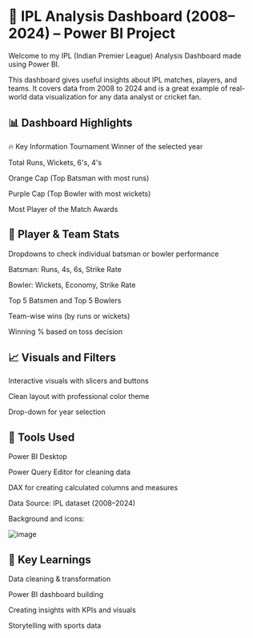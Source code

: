# 🏏 IPL Analysis Dashboard (2008–2024) – Power BI Project
Welcome to my IPL (Indian Premier League) Analysis Dashboard made using Power BI.

This dashboard gives useful insights about IPL matches, players, and teams. It covers data from 2008 to 2024 and is a great example of real-world data visualization for any data analyst or cricket fan.

## 📊 Dashboard Highlights
🔥 Key Information
Tournament Winner of the selected year

Total Runs, Wickets, 6's, 4's

Orange Cap (Top Batsman with most runs)

Purple Cap (Top Bowler with most wickets)

Most Player of the Match Awards

## 🏏 Player & Team Stats
Dropdowns to check individual batsman or bowler performance

Batsman: Runs, 4s, 6s, Strike Rate

Bowler: Wickets, Economy, Strike Rate

Top 5 Batsmen and Top 5 Bowlers

Team-wise wins (by runs or wickets)

Winning % based on toss decision

## 📈 Visuals and Filters
Interactive visuals with slicers and buttons

Clean layout with professional color theme

Drop-down for year selection

## 🧠 Tools Used
Power BI Desktop

Power Query Editor for cleaning data

DAX for creating calculated columns and measures

Data Source: IPL dataset (2008–2024)

Background and icons: 

![image](https://github.com/user-attachments/assets/bf1fa0ea-4ff2-496f-90a3-2b9ec2233a73)


## 📌 Key Learnings
Data cleaning & transformation

Power BI dashboard building

Creating insights with KPIs and visuals

Storytelling with sports data
